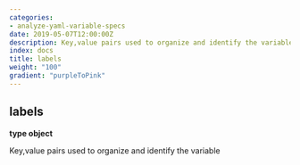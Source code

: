 ```yaml
---
categories:
- analyze-yaml-variable-specs
date: 2019-05-07T12:00:00Z
description: Key,value pairs used to organize and identify the variable
index: docs
title: labels
weight: "100"
gradient: "purpleToPink"
---
```


## labels

**type object**

Key,value pairs used to organize and identify the variable

